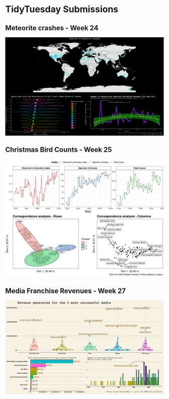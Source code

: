 # TidyTuesday Submissions

## Meteorite crashes - Week 24

![](README_figs/meteorites_tidytuesday.png)

## Christmas Bird Counts - Week 25

![](README_figs/birds_tidytuesday.png)

## Media Franchise Revenues - Week 27

![](README_figs/media_tidytuesday.png)